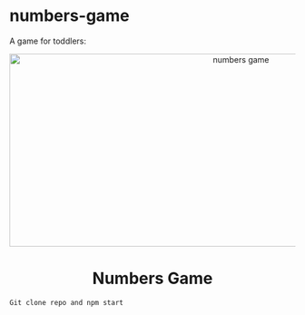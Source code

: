 # numbers-game
A game for toddlers:


<p align="center">
  <img src="https://live.staticflickr.com/65535/49881438931_c57dc38af2_c.jpg" width="800" height="340" alt="numbers game"/>
   <h1 align="center">Numbers Game</h1>
</p>

```
Git clone repo and npm start
```